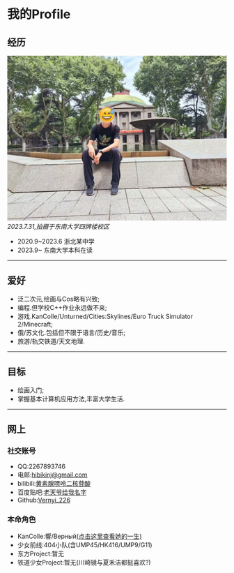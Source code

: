 # 我的Profile
## 经历

![](portrait/image1.jpg)
*2023.7.31,拍摄于东南大学四牌楼校区*

- 2020.9~2023.6 浙北某中学
- 2023.9~  东南大学本科在读
***
## 爱好
- 泛二次元,绘画与Cos略有兴致;
- 编程.但学校C++作业永远做不来;
- 游戏.KanColle/Unturned/Cities:Skylines/Euro Truck Simulator 2/Minecraft;
- 俄/苏文化.包括但不限于语言/历史/音乐;
- 旅游/轨交铁道/天文地理.
***
## 目标
- 绘画入门;
- 掌握基本计算机应用方法,丰富大学生活.
***
## 网上
### 社交账号
- QQ:2267893746
- 电邮:hibikinj@gmail.com
- bilibili:[黄素腺嘌呤二核苷酸](https://space.bilibili.com/196108143)
- 百度贴吧:[老天爷给我名字](https://tieba.baidu.com/home/main?id=tb.1.60c7a8ec.TpxeasnuRtzAyhW3t-SVMQ&fr=userbar)
- Github:[Vernyi_226](https://github.com/URnaive)
### 本命角色
- KanColle:響/Верный[(点击这里查看她的一生)](https://bbs.nga.cn/read.php?tid=15838656)
- 少女前线:404小队(含UMP45/HK416/UMP9/G11)
- 东方Project:暂无
- 铁道少女Project:暂无(川崎镜与夏禾洁都挺喜欢?)